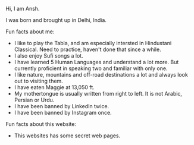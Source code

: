 Hi, I am Ansh.

I was born and brought up in Delhi, India.

Fun facts about me:
- I like to play the Tabla, and am especially intersted in Hindustani Classical. Need to practice, haven't done that since a while.
- I also enjoy Sufi songs a lot.
- I have learned 5 Human Languages and understand a lot more. But currently proficient in speaking two and familiar with only one.
- I like nature, mountains and off-road destinations a lot and always look out to visiting them.
- I have eaten Maggie at 13,050 ft.
- My mothertongue is usually written from right to left. It is not Arabic, Persian or Urdu.
- I have been banned by LinkedIn twice.
- I have been banned by Instagram once.

Fun facts about this website:
- This websites has some secret web pages.